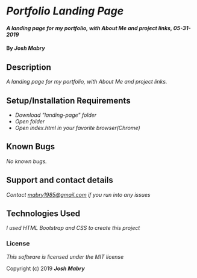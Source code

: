 # _Portfolio Landing Page_

#### _A landing page for my portfolio, with About Me and project links, 05-31-2019_

#### By _**Josh Mabry**_

## Description

_A landing page for my portfolio, with About Me and project links._

## Setup/Installation Requirements

* _Download "landing-page" folder_
* _Open folder_
* _Open index.html in your favorite browser(Chrome)_

## Known Bugs

_No known bugs._

## Support and contact details

_Contact mabry1985@gmail.com if you run into any issues_

## Technologies Used

_I used HTML Bootstrap and CSS to create this project_

### License

*This software is licensed under the MIT license*

Copyright (c) 2019 **_Josh Mabry_**

